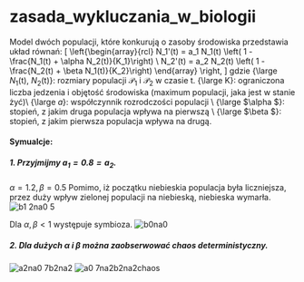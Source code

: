 # zasada_wykluczania_w_biologii

Model dwóch populacji, które konkurują o zasoby środowiska przedstawia układ równań:
\[ \left\{\begin{array}{rcl} 
N_1'(t) = a_1 N_1(t) \left( 1  -  \frac{N_1(t) + \alpha N_2(t)}{K_1}\right) \\
N_2'(t) = a_2 N_2(t) \left( 1 - \frac{N_2(t) + \beta N_1(t)}{K_2}\right) 
\end{array} \right,  \]
gdzie 
{\large $N_1$(t), $N_2$(t)}: rozmiary populacji $\mathcal{P}_1$ i $\mathcal{P}_2$ w czasie t.
{\large K}: ograniczona liczba jedzenia i objętość środowiska (maximum populacji, jaka jest w stanie żyć)\\ 
{\large $a$}: współczynnik rozrodczości populacji \\
{\large $\alpha $}: stopień, z jakim druga populacja wpływa na pierwszą \\
{\large $\beta $}: stopień, z jakim pierwsza populacja wpływa na drugą.

#### Symualcje:
##### 1. Przyjmijmy $a_1=0.8=a_2$.
$\alpha = 1.2, \beta=0.5$ Pomimo, iż początku niebieskia populacja była liczniejsza, przez duży wpływ zielonej populacji na niebieską, niebieska wymarła.
![b1 2na0 5](https://user-images.githubusercontent.com/92950276/217053971-d583b2e8-2139-4526-8eef-c372ab2a19bd.png)


Dla $\alpha,\beta < 1$ występuje symbioza.
![b0na0](https://user-images.githubusercontent.com/92950276/217054041-465f7996-74b8-417f-a83f-dedd33d50d64.png)

##### 2. Dla dużych $\alpha$ i $\beta$ można zaobserwować chaos deterministyczny.
![a2na0 7b2na2](https://user-images.githubusercontent.com/92950276/217052238-e5eda271-954a-4867-a008-8241ecc85529.png) ![a0 7na2b2na2chaos](https://user-images.githubusercontent.com/92950276/217052360-1787893f-4b56-4c87-a780-585fa690b244.png)
